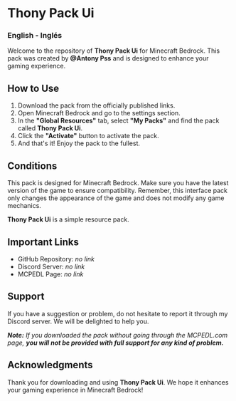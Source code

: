 # Thony Pack Ui
### English - Inglés

Welcome to the repository of **Thony Pack Ui** for Minecraft Bedrock. This pack was created by **@Antony Pss** and is designed to enhance your gaming experience.

## How to Use

1. Download the pack from the officially published links.
2. Open Minecraft Bedrock and go to the settings section.
3. In the **"Global Resources"** tab, select **"My Packs"** and find the pack called **Thony Pack Ui**.
4. Click the **"Activate"** button to activate the pack.
5. And that's it! Enjoy the pack to the fullest.

## Conditions

This pack is designed for Minecraft Bedrock. Make sure you have the latest version of the game to ensure compatibility. Remember, this interface pack only changes the appearance of the game and does not modify any game mechanics.

**Thony Pack Ui** is a simple resource pack.

## Important Links

- GitHub Repository: *no link*
- Discord Server: *no link*
- MCPEDL Page: *no link*

## Support

If you have a suggestion or problem, do not hesitate to report it through my Discord server. We will be delighted to help you.

***Note:** If you downloaded the pack without going through the *MCPEDL.com* page, ***you will not be provided with full support for any kind of problem.****

## Acknowledgments
Thank you for downloading and using **Thony Pack Ui**. We hope it enhances your gaming experience in Minecraft Bedrock!
